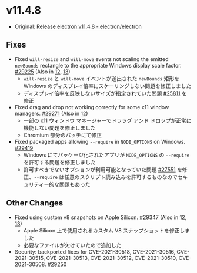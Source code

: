# v11.4.8

- Original: [Release electron v11.4.8 - electron/electron](https://github.com/electron/electron/releases/tag/v11.4.8)

## Fixes

- Fixed `will-resize` and `will-move` events not scaling the emitted `newBounds` rectangle to the appropriate Windows display scale factor. [#29225](https://github.com/electron/electron/pull/29225) (Also in [12](https://github.com/electron/electron/pull/29226), [13](https://github.com/electron/electron/pull/29227))
  - `will-resize` と `will-move` イベントが送出された `newBounds` 矩形を Windows のディスプレイ倍率にスケーリングしない問題を修正しました
  - ディスプレイ倍率を反映しないサイズが指定されていた問題 [#25811](https://github.com/electron/electron/issues/25811) を修正
- Fixed drag and drop not working correctly for some x11 window managers. [#29271](https://github.com/electron/electron/pull/29271) (Also in [12](https://github.com/electron/electron/pull/29272))
  - 一部の x11 ウィンドウ マネージャーでドラッグ アンド ドロップが正常に機能しない問題を修正しました
  - Chromium 部分のパッチにて修正
- Fixed packaged apps allowing `--require` in `NODE_OPTIONS` on Windows. [#29419](https://github.com/electron/electron/pull/29419)
  - Windows にてパッケージ化されたアプリが `NODE_OPTIONS` の `--require` を許可する問題を修正しました
  - 許可すべきでないオプションが利用可能となっていた問題 [#27551](https://github.com/electron/electron/issues/27551) を修正、`--require` は任意のスクリプト読み込みを許可するものなのでセキュリティー的な問題もあった

## Other Changes

- Fixed using custom v8 snapshots on Apple Silicon. [#29347](https://github.com/electron/electron/pull/29347) (Also in [12](https://github.com/electron/electron/pull/29341), [13](https://github.com/electron/electron/pull/29339))
  - Apple Silicon 上で使用されるカスタム V8 スナップショットを修正しました
  - 必要なファイルが欠けていたので追加した
- Security: backported fixes for CVE-2021-30518, CVE-2021-30516, CVE-2021-30515, CVE-2021-30513, CVE-2021-30512, CVE-2021-30510, CVE-2021-30508. [#29250](https://github.com/electron/electron/pull/29250)

